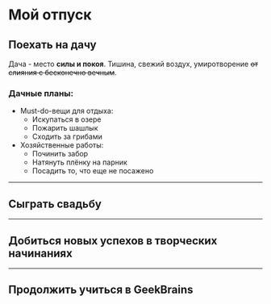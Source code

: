 # Мой отпуск 

## Поехать на дачу

Дача - место **силы и покоя**. Тишина, свежий воздух, умиротворение ~~от слияния с бесконечно вечным~~.

### Дачные планы:
* Must-do-вещи для отдыха:
    * Искупаться в озере
    * Пожарить шашлык
    * Сходить за грибами
* Хозяйственные работы:
    * Починить забор
    * Натянуть плёнку на парник
    * Посадить то, что еще не посажено
---

## Сыграть свадьбу

---

## Добиться новых успехов в творческих начинаниях

---

## Продолжить учиться в GeekBrains